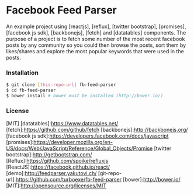 # Facebook Feed Parser

An example project using [reactjs], [reflux], [twitter bootstrap], [promises], [facebook js sdk], [backbonejs], [fetch] and [datatables] components. The purpose of a project is to fetch some number of the most recent facebook posts by any community so you could then browse the posts, sort them by likes/shares and explore the most popular keywords that were used in the posts.
### Installation

```sh
$ git clone [this-repo-url] fb-feed-parser
$ cd fb-feed-parser
$ bower install # bower must be installed (http://bower.io/)
```
### License
[MIT]
[datatables]:https://www.datatables.net/
[fetch]:https://github.com/github/fetch
[backbonejs]:http://backbonejs.org/
[facebook js sdk]:https://developers.facebook.com/docs/javascript
[promises]:https://developer.mozilla.org/en-US/docs/Web/JavaScript/Reference/Global_Objects/Promise
[twitter bootstrap]:http://getbootstrap.com/
[Reflux]:https://github.com/spoike/refluxjs
[ReactJS]:https://facebook.github.io/react/
[demo]:http://feedparser.yakutovi.ch/
[git-repo-url]:https://github.com/turboexe/fb-feed-parser
[bower]:http://bower.io/
[MIT]:http://opensource.org/licenses/MIT